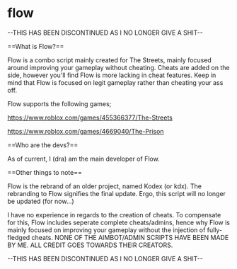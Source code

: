 # flow

--THIS HAS BEEN DISCONTINUED AS I NO LONGER GIVE A SHIT--

==What is Flow?==

Flow is a combo script mainly created for The Streets, mainly focused around improving your gameplay without cheating. Cheats are added on the side, however you'll find Flow is more lacking in cheat features. Keep in mind that Flow is focused on legit gameplay rather than cheating your ass off.

Flow supports the following games;

https://www.roblox.com/games/455366377/The-Streets

https://www.roblox.com/games/4669040/The-Prison

==Who are the devs?==

As of current, I (dra) am the main developer of Flow.

==Other things to note==

Flow is the rebrand of an older project, named Kodex (or kdx). The rebranding to Flow signifies the final update. Ergo, this script will no longer be updated (for now...) 

I have no experience in regards to the creation of cheats. To compensate for this, Flow includes seperate complete cheats/admins, hence why Flow is mainly focused on improving your gameplay without the injection of fully-fledged cheats. NONE OF THE AIMBOT/ADMIN SCRIPTS HAVE BEEN MADE BY ME. ALL CREDIT GOES TOWARDS THEIR CREATORS.

--THIS HAS BEEN DISCONTINUED AS I NO LONGER GIVE A SHIT--
